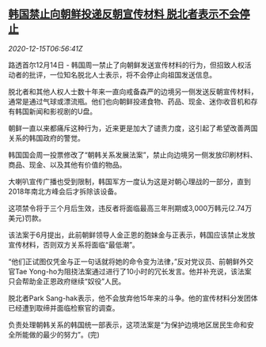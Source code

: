 <!--1608017003000-->
[韩国禁止向朝鲜投递反朝宣传材料 脱北者表示不会停止](https://cn.reuters.com/article/southkorea-northkorea-leaflets-1214-mon-idCNKBS28P0M0)
------

<div><i>2020-12-15T06:56:41Z</i></div><p>路透首尔12月14日 - 韩国周一禁止了向朝鲜发送宣传材料的行为，但招致人权活动者的批评，一位知名脱北人士表示，将不会停止向祖国发送信息。</p><p>脱北者和其他人权人士数十年来一直向戒备森严的边境另一侧发送反朝宣传材料，通常是通过气球或漂流瓶。他们也向朝鲜投递食物、药品、现金、迷你收音机和存有韩国新闻和影视剧的U盘。</p><p>朝鲜一直以来都痛斥这种行为，近来更是加大了谴责力度，这引起了希望改善两国关系的韩国政府的警觉。</p><p>韩国国会周一投票修改了“朝韩关系发展法案”，禁止向边境另一侧发放印刷材料、商品、现金、以及其他有价值的物品。</p><p>大喇叭宣传广播也受到限制，韩国军方一度认为这是对朝心理战的一部分，直到2018年南北方峰会后才拆除该设备。</p><p>这项禁令将于三个月后生效，违反者将面临最高三年刑期或3,000万韩元(2.74万美元)罚款。</p><p>该法案于6月提出，此前朝鲜领导人金正恩的胞妹金与正表示，韩国应该禁止发放宣传材料，否则双方关系将面临“最低潮”。</p><p>“他们正试图仅凭金与正一句话就将她的命令变为法律，”反对党议员、前朝鲜外交官Tae Yong-ho为阻挠法案通过进行了10小时的冗长发言。他并补充说，该法案只会帮助金正恩政府继续“奴役”人民。</p><p>脱北者Park Sang-hak表示，他不会放弃他15年来的斗争。他的宣传材料分发团体已经遭到取缔并面临检察官的调查。</p><p>负责处理朝韩关系的韩国统一部表示，这项法案是“为保护边境地区居民生命和安全所能做的最少的努力”。(完)</p>
